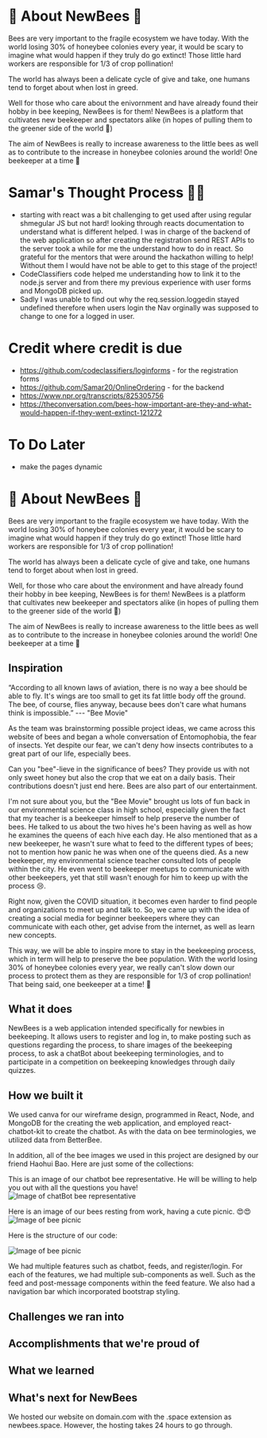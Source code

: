 
# 🐝 About NewBees 🐝

Bees are very important to the fragile ecosystem we have today. With the world losing 30% of honeybee colonies every year, it would be scary to imagine what would happen if they truly do go extinct! Those little hard workers are responsible for 1/3 of crop pollination! 

The world has always been a delicate cycle of give and take, one humans tend to forget about when lost in greed. 

Well for those who care about the enivornment and have already found their hobby in bee keeping, NewBees is for them! NewBees is a platform that cultivates new beekeeper and spectators alike (in hopes of pulling them to the greener side of the world 🌲) 


The aim of NewBees is really to increase awareness to the little bees as well as to contribute to the increase in honeybee colonies around the world! One beekeeper at a time 🐝



# Samar's Thought Process 🧕🏾

- starting with react was a bit challenging to get used after using regular shmegular JS but not hard! looking through reacts documentation to understand what is different helped. I was in charge of the backend of the web application so after creating the registration send REST APIs to the server took a while for me the understand how to do in react. So grateful for the mentors that were around the hackathon willing to help! Without them I would have not be able to get to this stage of the project!
- CodeClassifiers code helped me understanding how to link it to the node.js server and from there my previous experience with user forms and MongoDB picked up.
- Sadly I was unable to find out why the req.session.loggedin stayed undefined therefore when users login the Nav orginally was supposed to change to one for a logged in user.

# Credit where credit is due

- https://github.com/codeclassifiers/loginforms - for the registration forms
- https://github.com/Samar20/OnlineOrdering - for the backend 
- https://www.npr.org/transcripts/825305756
- https://theconversation.com/bees-how-important-are-they-and-what-would-happen-if-they-went-extinct-121272



# To Do Later

- make the pages dynamic















# 🐝 About NewBees 🐝

Bees are very important to the fragile ecosystem we have today. With the world losing 30% of honeybee colonies every year, it would be scary to imagine what would happen if they truly do go extinct! Those little hard workers are responsible for 1/3 of crop pollination! 

The world has always been a delicate cycle of give and take, one humans tend to forget about when lost in greed. 

Well, for those who care about the environment and have already found their hobby in bee keeping, NewBees is for them! NewBees is a platform that cultivates new beekeeper and spectators alike (in hopes of pulling them to the greener side of the world 🌲) 

The aim of NewBees is really to increase awareness to the little bees as well as to contribute to the increase in honeybee colonies around the world! One beekeeper at a time 🐝


## Inspiration

“According to all known laws of aviation, there is no way a bee should be able to fly. It's wings are too small to get its fat little body off the ground. The bee, of course, flies anyway, because bees don't care what humans think is impossible.”                                    --- "Bee Movie"

As the team was brainstorming possible project ideas, we came across this website of bees and began a whole conversation of Entomophobia, the fear of insects. Yet despite our fear, we can't deny how insects contributes to a great part of our life, especially bees. 

Can you "bee"-lieve in the significance of bees? They provide us with not only sweet honey but also the crop that we eat on a daily basis. Their contributions doesn't just end here. Bees are also part of our entertainment. 

I'm not sure about you, but the "Bee Movie" brought us lots of fun back in our environmental science class in high school, especially given the fact that my teacher is a beekeeper himself to help preserve the number of bees. He talked to us about the two hives he's been having as well as how he examines the queens of each hive each day. He also mentioned that as a new beekeeper, he wasn't sure what to feed to the different types of bees; not to mention how panic he was when one of the queens died. As a new beekeeper, my environmental science teacher consulted lots of people within the city. He even went to beekeeper meetups to communicate with other beekeepers, yet that still wasn't enough for him to keep up with the process 😢. 

Right now, given the COVID situation, it becomes even harder to find people and organizations to meet up and talk to. So, we came up with the idea of creating a social media for beginner beekeepers where they can communicate with each other, get advise from the internet, as well as learn new concepts. 

This way, we will be able to inspire more to stay in the beekeeping process, which in term will help to preserve the bee population. With the world losing 30% of honeybee colonies every year, we really can't slow down our process to protect them as they are responsible for 1/3 of crop pollination! That being said, one beekeeper at a time! 🐝

## What it does

NewBees is a web application intended specifically for newbies in beekeeping. It allows users to register and log in, to make posting such as questions regarding the process, to share images of the beekeeping process, to ask a chatBot about beekeeping terminologies, and to participate in a competition on beekeeping knowledges through daily quizzes. 

## How we built it

We used canva for our wireframe design, programmed in React, Node, and MongoDB for the creating the web application, and employed react-chatbot-kit to create the chatbot. As with the data on bee terminologies, we utilized data from BetterBee. 

In addition, all of the bee images we used in this project are designed by our friend Haohui Bao. Here are just some of the collections:

This is an image of our chatbot bee representative. He will be willing to help you out with all the questions you have!
![Image of chatBot bee representative](https://challengepost-s3-challengepost.netdna-ssl.com/photos/production/software_photos/001/383/676/datas/gallery.jpg)

Here is an image of our bees resting from work, having a cute picnic. 😍😍
![Image of bee picnic](https://challengepost-s3-challengepost.netdna-ssl.com/photos/production/software_photos/001/383/666/datas/original.png)

Here is the structure of our code:

![Image of bee picnic](https://challengepost-s3-challengepost.netdna-ssl.com/photos/production/software_photos/001/383/729/datas/original.png)

We had multiple features such as chatbot, feeds, and register/login. For each of the features, we had multiple sub-components as well. Such as the feed and post-message components within the feed feature. We also had a navigation bar which incorporated bootstrap styling. 
## Challenges we ran into

## Accomplishments that we're proud of

## What we learned

## What's next for NewBees

We hosted our website on domain.com with the .space extension as newbees.space. However, the hosting takes 24 hours to go through. 
